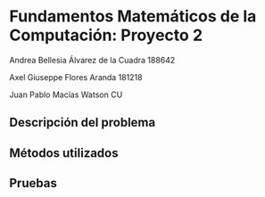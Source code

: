 # Fundamentos Matemáticos de la Computación: Proyecto 2
Andrea Bellesia Álvarez de la Cuadra 188642

Axel Giuseppe Flores Aranda 181218

Juan Pablo Macías Watson CU

## Descripción del problema 
## Métodos utilizados 
## Pruebas
